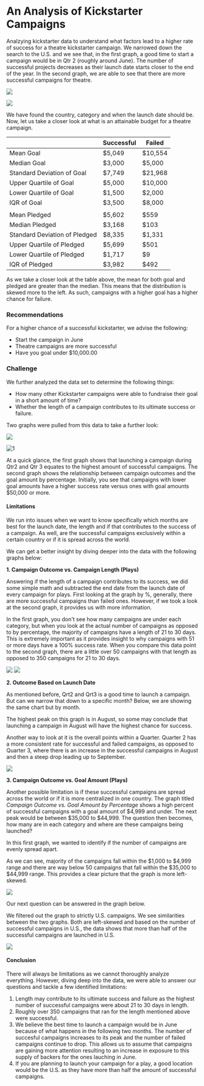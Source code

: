 # An Analysis of Kickstarter Campaigns

Analzying kickstarter data to understand what factors lead to a higher rate of success for a theatre kickstarter campaign. We narrowed down the search to the U.S. and we see that, in the first graph, a good time to start a campaign would be in Qtr 2 (roughly around June). The number of successful projects decreases as their launch date starts closer to the end of the year. In the second graph, we are able to see that there are more successful campaigns for theatre.

![](https://github.com/Helen-Ly/kickstarter-analysis/blob/master/Outcomes%20Based%20on%20Launch%20Date.png)

![](https://github.com/Helen-Ly/kickstarter-analysis/blob/master/Parent%20Category%20Outcomes.png)

We have found the country, category and when the launch date should be. Now, let us take a closer look at what is an attainable budget for a theatre campaign.

|         |	Successful	| Failed |
----------|-------------|--------|
|Mean Goal|	  $5,049| $10,554|
|Median Goal| $3,000|  $5,000|
|Standard Deviation of Goal|	$7,749|	$21,968|
|Upper Quartile of Goal|	$5,000|	$10,000|
|Lower Quartile of Goal|	$1,500|$2,000|
|IQR of Goal|	$3,500|	$8,000|
|           |       |       |    		
|Mean Pledged|	$5,602|	$559|
|Median Pledged|	$3,168|	$103|
|Standard Deviation of Pledged|	$8,335|	$1,331|
|Upper Quartile of Pledged|	$5,699|	$501|
|Lower Quartile of Pledged|	$1,717|	$9|
|IQR of Pledged|	$3,982|	$492|


As we take a closer look at the table above, the mean for both goal and pledged are greater than the median. This means that the distribution is skewed more to the left. As such, campaigns with a higher goal has a higher chance for failure.

### Recommendations
For a higher chance of a successful kickstarter, we advise the following:
* Start the campaign in June
* Theatre campaigns are more successful
* Have you goal under $10,000.00


### Challenge
We further analyzed the data set to determine the following things:

* How many other Kickstarter campaigns were able to fundraise their goal in a short amount of time?
* Whether the length of a campaign contributes to its ultimate success or failure.

Two graphs were pulled from this data to take a further look:

![](https://github.com/Helen-Ly/kickstarter-analysis/blob/master/Outcomes%20Based%20on%20Launch%20Date%20(Theatre).png)

![1](https://github.com/Helen-Ly/kickstarter-analysis/blob/master/Campaign%20Outcome%20vs%20Goal%20Amount%20by%20%25%20(Plays).png)

At a quick glance, the first graph shows that launching a campaign during Qtr2 and Qtr 3 equates to the highest amount of successful campaigns. The second graph shows the relationship between campaign outcomes and the goal amount by percentage. Initially, you see that campaigns with lower goal amounts have a higher success rate versus ones with goal amounts $50,000 or more.

#### Limitations
We run into issues when we want to know specifically which months are best for the launch date, the length and if that contributes to the success of a campaign. As well, are the successful campaigns exclusively within a certain country or if it is spread across the world. 


We can get a better insight by diving deeper into the data with the following graphs below:

**1. Campaign Outcome vs. Campaign Length (Plays)**

Answering if the length of a campaign contributes to its success, we did some simple math and subtracted the end date from the launch date of every campaign for plays. First looking at the graph by %, generally, there are more successful campaigns than failed ones. However, if we took a look at the second graph, it provides us with more information.

In the first graph, you don't see how many campaigns are under each category, but when you look at the actual number of campaigns as opposed to by percentage, the majority of campaigns have a length of 21 to 30 days. This is extremely important as it provides insight to why campaigns with 51 or more days have a 100% success rate. When you compare this data point to the second graph, there are a little over 50 campaigns with that length as opposed to 350 campaigns for 21 to 30 days.

![](https://github.com/Helen-Ly/kickstarter-analysis/blob/master/Campaign%20Outcome%20vs%20Campaign%20Length%20by%20%25%20(Plays).png)
![](https://github.com/Helen-Ly/kickstarter-analysis/blob/master/Campaign%20Outcome%20vs%20Campaign%20Length%20(Plays).png)


**2. Outcome Based on Launch Date**

As mentioned before, Qrt2 and Qrt3 is a good time to launch a campaign. But can we narrow that down to a specific month? Below, we are showing the same chart but by month.

The highest peak on this graph is in August, so some may conclude that launching a campaign in August will have the highest chance for success.

Another way to look at it is the overall points within a Quarter. Quarter 2 has a more consistent rate for successful and failed campaigns, as opposed to Quarter 3, where there is an increase in the successful campaigns in August and then a steep drop leading up to September. 

![](https://github.com/Helen-Ly/kickstarter-analysis/blob/master/Outcomes%20Based%20on%20Launch%20Date%20by%20Month%20(Theatre).png)


**3. Campaign Outcome vs. Goal Amount (Plays)**

Another possible limitation is if these successful campaigns are spread across the world or if it is more centralized in one country. The graph titled *Campaign Outcome vs. Goal Amount by Percentage* shows a high percent of successful campaigns with a goal amount of $4,999 and under. The next peak would be between $35,000 to $44,999. The question then becomes, how many are in each category and where are these campaigns being launched? 

In this first graph, we wanted to identify if the number of campaigns are evenly spread apart.

As we can see, majority of the campaigns fall within the $1,000 to $4,999 range and there are way below 50 campaigns that fall within the $35,000 to $44,999 range. This provides a clear picture that the graph is more left-skewed.

![](https://github.com/Helen-Ly/kickstarter-analysis/blob/master/Campaign%20Outcome%20vs%20Goal%20Amount%20(Plays).png)

Our next question can be answered in the graph below.

We filtered out the graph to strictly U.S. campaigns. We see similarities between the two graphs. Both are left-skewed and based on the number of successful campaigns in U.S., the data shows that more than half of the successful campaigns are launched in U.S.

![](https://github.com/Helen-Ly/kickstarter-analysis/blob/master/Campaign%20Outcome%20vs%20Goal%20Amount%20(US-Plays).png)


#### Conclusion

There will always be limitations as we cannot thoroughly analyze everything. However, diving deep into the data, we were able to answer our questions and tackle a few identified limitations:

1. Length may contribute to its ultimate success and failure as the highest number of successful campaigns were about 21 to 30 days in length.
2. Roughly over 350 campaigns that ran for the length mentioned above were successful.
3. We believe the best time to launch a campaign would be in June because of what happens in the following two months. The number of succesful campaigns increases to its peak and the number of failed campaigns continue to drop. This allows us to assume that campaigns are  gaining more attention resulting to an increase in exposure to this supply of backers for the ones lauching in June.
4. If you are planning to launch your campaign for a play, a good location would be the U.S. as they have more than half the amount of successful campaigns.
